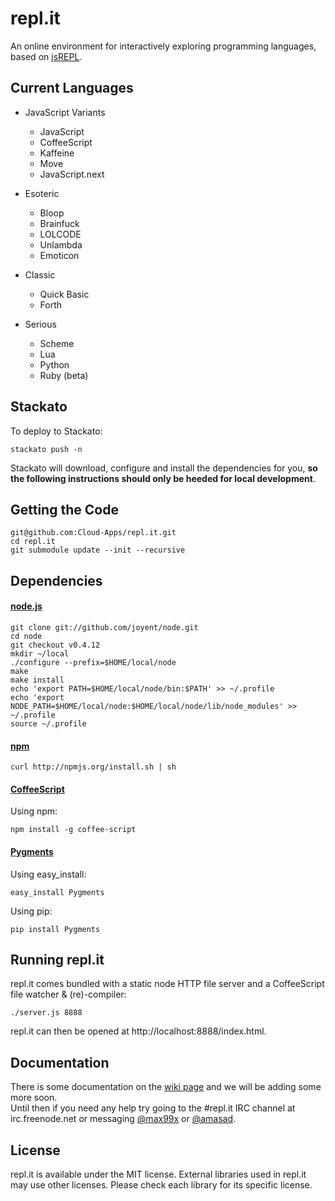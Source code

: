 repl.it
=======

An online environment for interactively exploring programming languages, based
on [jsREPL](https://github.com/replit/jsrepl).

Current Languages
-----------------

* JavaScript Variants
  * JavaScript
  * CoffeeScript
  * Kaffeine
  * Move
  * JavaScript.next

* Esoteric
  * Bloop
  * Brainfuck
  * LOLCODE
  * Unlambda
  * Emoticon

* Classic
  * Quick Basic
  * Forth

* Serious
  * Scheme
  * Lua
  * Python
  * Ruby (beta)


Stackato
--------

To deploy to Stackato:

    stackato push -n

Stackato will download, configure and install the dependencies
for you, **so the following instructions should only be heeded
for local development**.


Getting the Code
----------------

    git@github.com:Cloud-Apps/repl.it.git
    cd repl.it
    git submodule update --init --recursive

Dependencies
------------

#### [node.js](http://nodejs.org/)  

    git clone git://github.com/joyent/node.git
    cd node
    git checkout v0.4.12
    mkdir ~/local
    ./configure --prefix=$HOME/local/node
    make
    make install
    echo 'export PATH=$HOME/local/node/bin:$PATH' >> ~/.profile
    echo 'export NODE_PATH=$HOME/local/node:$HOME/local/node/lib/node_modules' >> ~/.profile
    source ~/.profile

#### [npm](http://npmjs.org/)

    curl http://npmjs.org/install.sh | sh
   
#### [CoffeeScript](http://jashkenas.github.com/coffee-script/)
  
  Using npm:
  
    npm install -g coffee-script

#### [Pygments](http://pygments.org/)

  Using easy_install:
  
    easy_install Pygments
    
  Using pip:
  
    pip install Pygments

Running repl.it
---------------

repl.it comes bundled with a static node HTTP file server and a CoffeeScript file watcher & (re)-compiler:

    ./server.js 8888
    
repl.it can then be opened at http://localhost:8888/index.html.

Documentation
-------------

There is some documentation on the [wiki page](https://github.com/replit/repl.it/wiki)
and we will be adding some more soon.  
Until then if you need any help try going to the #repl.it IRC channel at
irc.freenode.net or messaging [@max99x](https://github.com/max99x) or
[@amasad](https://github.com/amasad).


License
-------

repl.it is available under the MIT license. External libraries used in repl.it
may use other licenses. Please check each library for its specific license.
